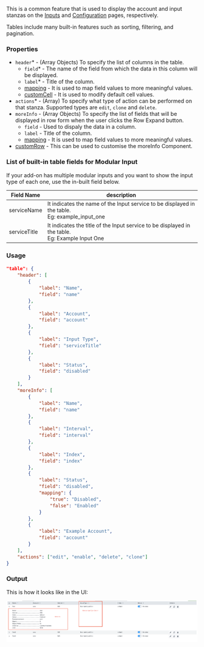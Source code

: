 This is a common feature that is used to display the account and input stanzas on the [Inputs](inputs/index.md) and [Configuration](configurations.md) pages, respectively.

Tables include many built-in features such as sorting, filtering, and pagination.

### Properties

- `header`<span class="required-asterisk">*</span> - (Array Objects) To specify the list of columns in the table.
    - `field`<span class="required-asterisk">*</span> - The name of the field from which the data in this column will be displayed.
    - `label`<span class="required-asterisk">*</span> - Title of the column.
    - [mapping](advanced/custom_mapping.md) - It is used to map field values to more meaningful values.
    - [customCell](custom_ui_extensions/custom_cell.md) - It is used to modify default cell values.
- `actions`<span class="required-asterisk">*</span> - (Array) To specify what type of action can be performed on that stanza. Supported types are `edit`, `clone` and `delete`.
- `moreInfo` - (Array Objects) To specify the list of fields that will be displayed in row form when the user clicks the Row Expand button.
    - `field` - Used to dispaly the data in a column.
    - `label` - Title of the column.
    - [mapping](advanced/custom_mapping.md) - It is used to map field values to more meaningful values.
- [customRow](custom_ui_extensions/custom_row.md) - This can be used to customise the moreInfo Component.

### List of built-in table fields for Modular Input

If your add-on has multiple modular inputs and you want to show the input type of each one, use the in-built field below.

| Field Name   | description                                                                                     |
| ------------ | ----------------------------------------------------------------------------------------------- |
| serviceName  | It indicates the name of the Input service to be displayed in the table. <br>Eg: example_input_one  |
| serviceTitle | It indicates the title of the Input service to be displayed in the table. <br>Eg: Example Input One |

### Usage

```json
"table": {
    "header": [
        {
            "label": "Name",
            "field": "name"
        },
        {
            "label": "Account",
            "field": "account"
        },
        {
            "label": "Input Type",
            "field": "serviceTitle"
        },
        {
            "label": "Status",
            "field": "disabled"
        }
    ],
    "moreInfo": [
        {
            "label": "Name",
            "field": "name"
        },
        {
            "label": "Interval",
            "field": "interval"
        },
        {
            "label": "Index",
            "field": "index"
        },
        {
            "label": "Status",
            "field": "disabled",
            "mapping": {
                "true": "Disabled",
                "false": "Enabled"
            }
        },
        {
            "label": "Example Account",
            "field": "account"
        }
    ],
    "actions": ["edit", "enable", "delete", "clone"]
}
```

### Output

This is how it looks like in the UI:

![image](images/table_output.png)
